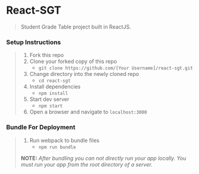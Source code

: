 # React-SGT

>Student Grade Table project built in ReactJS.

### Setup Instructions

> 1. Fork this repo
> 1. Clone your forked copy of this repo
>    - `git clone https://github.com/[Your Username]/react-sgt.git`
> 1. Change directory into the newly cloned repo
>    - `cd react-sgt`
> 1. Install dependencies 
>    - `npm install`
> 1. Start dev server
>    - `npm start`
> 1. Open a browser and navigate to `localhost:3000`

### Bundle For Deployment

> 1. Run webpack to bundle files
>    - `npm run bundle`
> 
> **NOTE:** *After bundling you can not directly run your app locally. You must run your app from the root directory of a server.*
